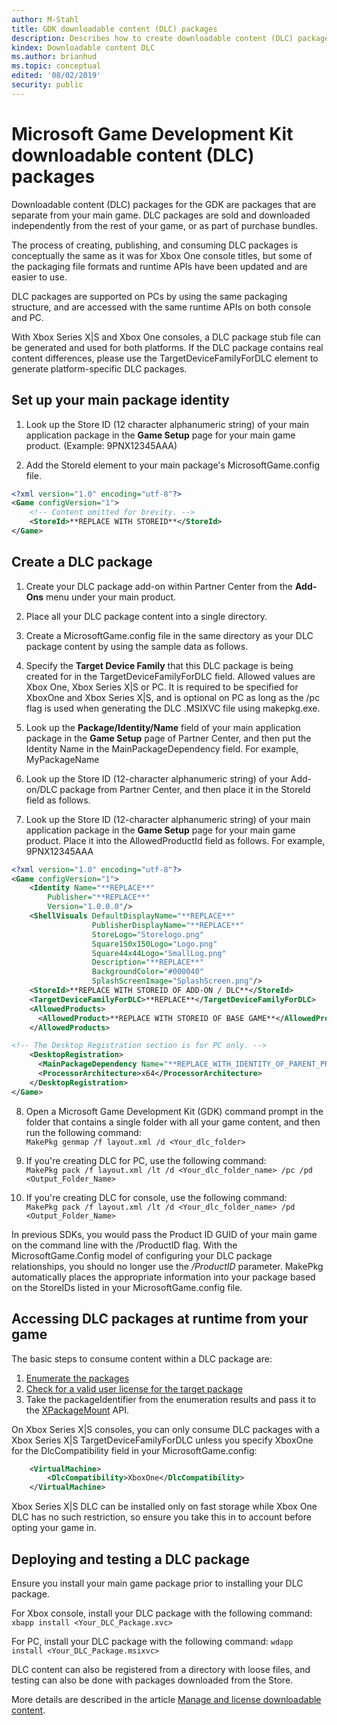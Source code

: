 ```yaml
---
author: M-Stahl
title: GDK downloadable content (DLC) packages
description: Describes how to create downloadable content (DLC) packages for GDK titles.
kindex: Downloadable content DLC
ms.author: brianhud
ms.topic: conceptual
edited: '08/02/2019'
security: public
---
```


# Microsoft Game Development Kit downloadable content (DLC) packages

Downloadable content (DLC) packages for the GDK are packages that are separate from your main game. DLC packages are sold and downloaded independently from the rest of your game, or as part of purchase bundles.

The process of creating, publishing, and consuming DLC packages is conceptually the same as it was for Xbox One console titles, but some of the packaging file formats and runtime APIs have been updated and are easier to use.

DLC packages are supported on PCs by using the same packaging structure, and are accessed with the same runtime APIs on both console and PC.

With Xbox Series X&#124;S and Xbox One consoles, a DLC package stub file can be generated and used for both platforms. If the DLC package contains real content differences, please use the TargetDeviceFamilyForDLC element to generate platform-specific DLC packages.

## Set up your main package identity

1. Look up the Store ID (12 character alphanumeric string) of your main application package in the **Game Setup** page for your main game product. (Example: 9PNX12345AAA)

2. Add the StoreId element to your main package's MicrosoftGame.config file.

```xml
<?xml version="1.0" encoding="utf-8"?>
<Game configVersion="1">
    <!-- Content omitted for brevity. -->
    <StoreId>**REPLACE WITH STOREID**</StoreId>
</Game>
```

## Create a DLC package

1. Create your DLC package add-on within Partner Center from the **Add-Ons** menu under your main product.

2. Place all your DLC package content into a single directory.

3. Create a MicrosoftGame.config file in the same directory as your DLC package content by using the sample data as follows.

4. Specify the **Target Device Family** that this DLC package is being created for in the TargetDeviceFamilyForDLC field. Allowed values are Xbox One, Xbox Series X&#124;S or PC. It is required to be specified for XboxOne and Xbox Series X&#124;S, and is optional on PC as long as the /pc flag is used when generating the DLC .MSIXVC file using makepkg.exe.

5. Look up the **Package/Identity/Name** field of your main application package in the **Game Setup** page of Partner Center, and then put the Identity Name in the MainPackageDependency field. For example, MyPackageName

6. Look up the Store ID (12-character alphanumeric string) of your Add-on/DLC package from Partner Center, and then place it in the StoreId field as follows.

7. Look up the Store ID (12-character alphanumeric string) of your main application package in the **Game Setup** page for your main game product. Place it into the AllowedProductId field as follows. For example, 9PNX12345AAA

```xml
<?xml version="1.0" encoding="utf-8"?>
<Game configVersion="1">
    <Identity Name="**REPLACE**"
        Publisher="**REPLACE**"
        Version="1.0.0.0"/>
    <ShellVisuals DefaultDisplayName="**REPLACE**"
                  PublisherDisplayName="**REPLACE**"
                  StoreLogo="Storelogo.png"
                  Square150x150Logo="Logo.png"
                  Square44x44Logo="SmallLog.png"
                  Description="**REPLACE**"
                  BackgroundColor="#000040"
                  SplashScreenImage="SplashScreen.png"/>
    <StoreId>**REPLACE WITH STOREID OF ADD-ON / DLC**</StoreId>
    <TargetDeviceFamilyForDLC>**REPLACE**</TargetDeviceFamilyForDLC>
    <AllowedProducts>
      <AllowedProduct>**REPLACE WITH STOREID OF BASE GAME**</AllowedProduct>
    </AllowedProducts>

<!-- The Desktop Registration section is for PC only. -->
    <DesktopRegistration>
      <MainPackageDependency Name="**REPLACE_WITH_IDENTITY_OF_PARENT_PRODUCT**" />
      <ProcessorArchitecture>x64</ProcessorArchitecture>
    </DesktopRegistration>
</Game>
```

8. Open a Microsoft Game Development Kit (GDK) command prompt in the folder that contains a single folder with all your game content, and then run the following command:<br/>
`MakePkg genmap /f layout.xml /d <Your_dlc_folder>`

9. If you're creating DLC for PC, use the following command:<br/>
`MakePkg pack /f layout.xml /lt /d <Your_dlc_folder_name> /pc /pd <Output_Folder_Name>`

10. If you're creating DLC for console, use the following command:<br/>
`MakePkg pack /f layout.xml /lt /d <Your_dlc_folder_name> /pd <Output_Folder_Name>`

In previous SDKs, you  would pass the Product ID GUID of your main game on the command line with the /ProductID flag.
With the MicrosoftGame.Config model of configuring your DLC package relationships, you should no longer use the */ProductID* parameter. MakePkg automatically places the appropriate information into your package based on the StoreIDs listed in your MicrosoftGame.config file.

## Accessing DLC packages at runtime from your game  

The basic steps to consume content within a DLC package are:

1. [Enumerate the packages](../reference/system/xpackage/functions/xpackageenumeratepackages.md)
2. [Check for a valid user license for the target package](../commerce/fundamentals/xstore-manage-and-license-optional-packages.md)
3. Take the packageIdentifier from the enumeration results and pass it to the [XPackageMount](../reference/system/xpackage/functions/xpackagemount.md) API.

On Xbox Series X&#124;S consoles, you can only consume DLC packages with a Xbox Series X&#124;S TargetDeviceFamilyForDLC unless you specify XboxOne for the DlcCompatibility field in your MicrosoftGame.config:

```xml
    <VirtualMachine>
        <DlcCompatibility>XboxOne</DlcCompatibility>
    </VirtualMachine>
```

Xbox Series X&#124;S DLC can be installed only on fast storage while Xbox One DLC has no such restriction, so ensure you take this in to account before opting your game in.

## Deploying and testing a DLC package  

Ensure you install your main game package prior to installing your DLC package.

For Xbox console, install your DLC package with the following command:
`xbapp install <Your_DLC_Package.xvc>`

For PC, install your DLC package with the following command:
`wdapp install <Your_DLC_Package.msixvc>`

DLC content can also be registered from a directory with loose files, and testing can also be done with packages downloaded from the Store.

More details are described in the article [Manage and license downloadable content](../commerce/fundamentals/xstore-manage-and-license-optional-packages.md).